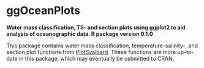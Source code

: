 
# ggOceanPlots

**Water mass classification, TS- and section plots using ggplot2 to aid
analysis of oceanographic data. R package version 0.1.0**

This package contains water mass classification, temperature-salinity-,
and section plot functions from
[PlotSvalbard](https://github.com/MikkoVihtakari/PlotSvalbard). These
functions are more up-to-date in this package, which may eventually be
usbmitted to CRAN.
